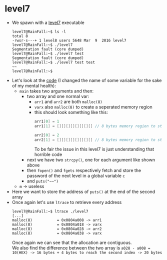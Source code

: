 level7
======

*	We spawn with a [level7](source/level7) executable
	```console
	level7@RainFall:~$ ls -l 
	total 8
	-rwsr-s---+ 1 level8 users 5648 Mar  9  2016 level7
	level7@RainFall:~$ ./level7 
	Segmentation fault (core dumped)
	level7@RainFall:~$ ./level7 test
	Segmentation fault (core dumped)
	level7@RainFall:~$ ./level7 test test
	~~
	level7@RainFall:~$ 
	```
*	Let's look at the [code](source/level7.c) (I changed the name of some variable for the sake of my mental health):
	- `main` takes two arguments and then:
		- two array and one normal var:
			- `arr1` and `arr2` are both `malloc(8)`
			- `varx` also `malloc(8)` to create a seperated memory region
			- this should look something like this:
				```c
				arr1[0] = 1
				arr1[1] = [][][][][][][][] // 8 bytes memory region to store the string argv[1]

				arr2[0] = 2
				arr2[1] = [][][][][][][][] // 8 bytes memory region to store the string argv[2]
				```
				To be fair the issue in this level7 is just understanding that horrible code
		- next we have two `strcpy()`, one for each argument like shown above
		- then `fopen()` and `fgets` respectively fetch and store the password of the next level in a global variable `c`
		- and `puts("~~")`
	- `m` -> useless
*	Here we want to store the address of `puts()` at the end of the second array 
*	Once again let's use `ltrace` to retrieve every address
	```console
	level7@RainFall:~$ ltrace ./level7 
	[...]
	malloc(8)           = 0x0804a008 -> arr1
	malloc(8)           = 0x0804a018 -> varx
	malloc(8)           = 0x0804a028 -> arr2
	malloc(8)           = 0x0804a038 -> varx
	```
	Once again we can see that the allocation are contiguous.\
	We also find the difference between the two array is `a028 - a008 = 10(HEX) -> 16 bytes + 4 bytes to reach the second index -> 20 bytes`

